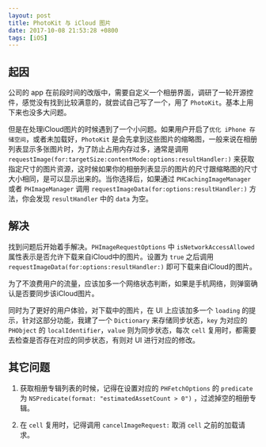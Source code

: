 ```yaml
---
layout: post
title: PhotoKit 与 iCloud 图片
date: 2017-10-08 21:53:28 +0800
tags: [iOS]
---
```


## 起因
公司的 app 在前段时间的改版中，需要自定义一个相册界面，调研了一轮开源控件，感觉没有找到比较满意的，就尝试自己写了一个，用了  `PhotoKit`。基本上用下来也没多大问题。

但是在处理iCloud图片的时候遇到了一个小问题。如果用户开启了`优化 iPhone 存储空间`，或者未加载好，`PhotoKit` 是会先拿到这些图片的缩略图，一般来说在相册列表显示多张图片时，为了防止占用内存过多，通常是调用 `requestImage(for:targetSize:contentMode:options:resultHandler:)` 来获取指定尺寸的图片资源，这时候如果你的相册列表显示的图片的尺寸跟缩略图的尺寸大小相同，是可以显示出来的。当你选择后，如果通过 `PHCachingImageManager` 或者 `PHImageManager` 调用 `requestImageData(for:options:resultHandler:)` 方法，你会发现 `resultHandler` 中的 `data` 为空。 

## 解决
找到问题后开始着手解决。`PHImageRequestOptions` 中 `isNetworkAccessAllowed` 属性表示是否允许下载来自iCloud中的图片。设置为 `true` 之后调用 
`requestImageData(for:options:resultHandler:)` 即可下载来自iCloud的图片。

为了不浪费用户的流量，应该加多一个网络状态判断，如果是手机网络，则弹窗确认是否要同步该iCloud图片。

同时为了更好的用户体验，对下载中的图片，在 UI 上应该加多一个 `loading` 的提示，针对这部分功能，我建了一个 `Dictionary` 来存储同步状态，`key` 为对应的 `PHObject` 的 `localIdentifier`，`value` 则为同步状态，每次 `cell` 复用时，都需要去检查是否存在对应的同步状态，有则对 UI 进行对应的修改。

## 其它问题
1. 获取相册专辑列表的时候，记得在设置对应的 `PHFetchOptions` 的 `predicate` 为 `NSPredicate(format: "estimatedAssetCount > 0")` ，过滤掉空的相册专辑。

2. 在 `cell` 复用时，记得调用 `cancelImageRequest:` 取消 `cell` 之前的加载请求。





